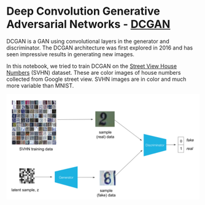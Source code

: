 # Deep Convolution Generative Adversarial Networks - [DCGAN](https://arxiv.org/pdf/1511.06434.pdf)

DCGAN is a GAN using convolutional layers in the generator and discriminator. The DCGAN architecture was first explored in 2016 and has seen impressive results in generating new images.

In this notebook, we tried to train DCGAN on the [Street View House Numbers](http://ufldl.stanford.edu/housenumbers/) (SVHN) dataset. These are color images of house numbers collected from Google street view. SVHN images are in color and much more variable than MNIST.

![SVHN](https://github.com/Shahrullo/GAN/blob/main/dcgan/assets/svhn_dcgan.png)
